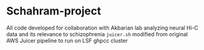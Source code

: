 # Schahram-project
All code developed for collaboration with Akbarian lab analyzing neural Hi-C data and its relevance to schizophrenia
`juicer.sh` modified from original AWS Juicer pipeline to run on LSF ghpcc cluster
